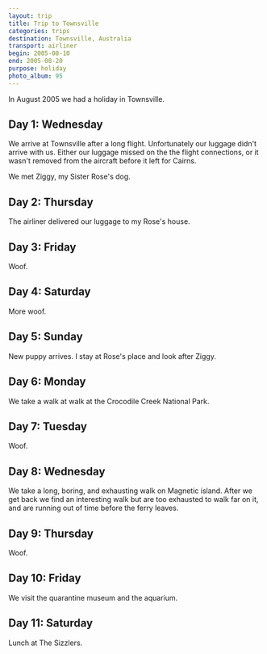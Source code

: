 ```yaml
---
layout: trip
title: Trip to Townsville
categories: trips
destination: Townsville, Australia
transport: airliner
begin: 2005-08-10
end: 2005-08-20
purpose: holiday
photo_album: 95
---
```


In August 2005 we had a holiday in Townsville.

## Day 1: Wednesday

We arrive at Townsville after a long flight. Unfortunately our luggage didn't
arrive with us. Either our luggage missed on the the flight connections, or it
wasn't removed from the aircraft before it left for Cairns. 

We met Ziggy, my Sister Rose's dog.

## Day 2: Thursday

The airliner delivered our luggage to my Rose's house.

## Day 3: Friday

Woof.

## Day 4: Saturday

More woof. 

## Day 5: Sunday

New puppy arrives. I stay at Rose's place and look after Ziggy.

## Day 6: Monday

We take a walk at walk at the Crocodile Creek National Park.

## Day 7: Tuesday

Woof.

## Day 8: Wednesday

We take a long, boring, and exhausting walk on Magnetic island. After we get
back we find an interesting walk but are too exhausted to walk far on it, and
are running out of time before the ferry leaves.

## Day 9: Thursday

Woof.

## Day 10: Friday

We visit the quarantine museum and the aquarium.

## Day 11: Saturday

Lunch at The Sizzlers.
